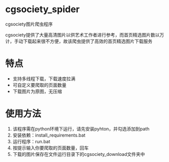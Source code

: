 # cgsociety_spider
cgsociety图片爬虫程序

cgsociety提供了大量高清图片以供艺术工作者进行参考，而首页精选图片数以万计，手动下载起来很不方便，故该爬虫提供了高效的首页精选图片下载服务

# 特点

- 支持多线程下载，下载速度拉满
- 可自定义要爬取的页面数量
- 下载图片为原图，无压缩

# 使用方法

1. 该程序需在python环境下运行，请先安装pyhton，并勾选添加到path
2. 安装依赖：install_requirements.bat
3. 运行程序：run.bat
4. 按提示输入你要爬取的页面数量，回车
5. 下载的图片保存在文件运行目录下的cgsociety_download文件夹中